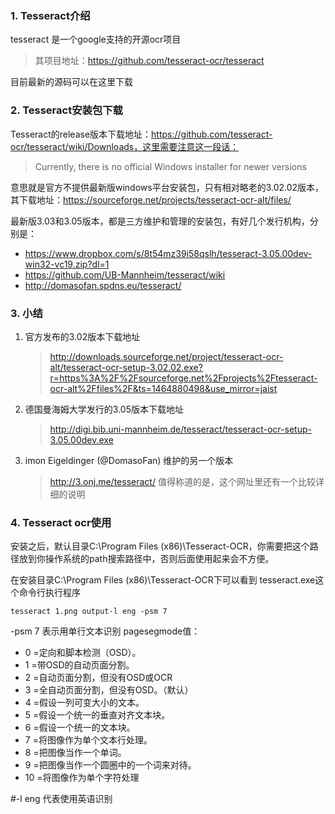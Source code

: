 ### 1. Tesseract介绍
tesseract 是一个google支持的开源ocr项目
> 其项目地址：https://github.com/tesseract-ocr/tesseract

目前最新的源码可以在这里下载

### 2. Tesseract安装包下载

Tesseract的release版本下载地址：https://github.com/tesseract-ocr/tesseract/wiki/Downloads，这里需要注意这一段话：

> Currently, there is no official Windows installer for newer versions

意思就是官方不提供最新版windows平台安装包，只有相对略老的3.02.02版本，其下载地址：https://sourceforge.net/projects/tesseract-ocr-alt/files/

最新版3.03和3.05版本，都是三方维护和管理的安装包，有好几个发行机构，分别是：

- https://www.dropbox.com/s/8t54mz39i58qslh/tesseract-3.05.00dev-win32-vc19.zip?dl=1
- https://github.com/UB-Mannheim/tesseract/wiki
- http://domasofan.spdns.eu/tesseract/

### 3. 小结
1. 官方发布的3.02版本下载地址
    > http://downloads.sourceforge.net/project/tesseract-ocr-alt/tesseract-ocr-setup-3.02.02.exe?r=https%3A%2F%2Fsourceforge.net%2Fprojects%2Ftesseract-ocr-alt%2Ffiles%2F&ts=1464880498&use_mirror=jaist

2. 德国曼海姆大学发行的3.05版本下载地址
    > http://digi.bib.uni-mannheim.de/tesseract/tesseract-ocr-setup-3.05.00dev.exe

3. imon Eigeldinger (@DomasoFan) 维护的另一个版本
    > http://3.onj.me/tesseract/
值得称道的是，这个网址里还有一个比较详细的说明

### 4. Tesseract ocr使用
安装之后，默认目录C:\Program Files (x86)\Tesseract-OCR，你需要把这个路径放到你操作系统的path搜索路径中，否则后面使用起来会不方便。

在安装目录C:\Program Files (x86)\Tesseract-OCR下可以看到 tesseract.exe这个命令行执行程序

```
tesseract 1.png output-l eng -psm 7
```
-psm 7 表示用单行文本识别
pagesegmode值：
- 0 =定向和脚本检测（OSD）。
- 1 =带OSD的自动页面分割。
- 2 =自动页面分割，但没有OSD或OCR
- 3 =全自动页面分割，但没有OSD。（默认）
- 4 =假设一列可变大小的文本。
- 5 =假设一个统一的垂直对齐文本块。
- 6 =假设一个统一的文本块。
- 7 =将图像作为单个文本行处理。
- 8 =把图像当作一个单词。
- 9 =把图像当作一个圆圈中的一个词来对待。
- 10 =将图像作为单个字符处理

 #-l eng 代表使用英语识别
